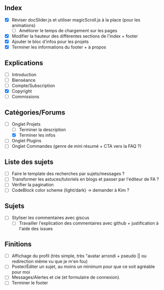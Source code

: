 ## Index
- [x] Réviser docSlider.js et utiliser magicScroll.js à la place (pour les animations)
  - [ ] Améliorer le temps de chargement sur les pages 
- [x] Modifier la hauteur des différentes sections de l'index + footer
- [x] Ajouter le bloc d'infos pour les projets
- [x] Terminer les informations du footer + à propos

## Explications
- [ ] Introduction
- [ ] Bienséance
- [ ] Compte/Subscription
- [x] Copyright
- [ ] Commissions

## Catégories/Forums
- [ ] Onglet Projets
  - [ ] Terminer la description
  - [x] Terminer les infos 
- [ ] Onglet Plugins
- [ ] Onglet Commandes (genre de mini résumé + CTA vers la FAQ ?)

## Liste des sujets
- [ ] Faire le template des recherches par sujets/messages ?
- [ ] Transformer les astuces/tutoriels en blogs et passer par l'éditeur de FA ?
- [ ] Vérifier la pagination
- [ ] CodeBlock color scheme (light/dark) -> demander à Kim ?

## Sujets
- [ ] Styliser les commentaires avec giscus
  - [ ] Travailler l'explication des commentaires avec github + justification à l'aide des issues

## Finitions
- [ ] Affichage du profil (très simple, très "avatar arrondi + pseudo || ou redirection même vu que je m'en fou)
- [ ] Poster/Éditer un sujet, au moins un minimum pour que ce soit agréable pour moi
- [ ] Messages/Alertes et cie (et formulaire de connexion).
- [ ] Terminer le footer
